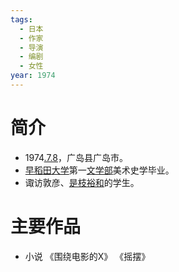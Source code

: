 ```yaml
---
tags:
  - 日本
  - 作家
  - 导演
  - 编剧
  - 女性
year: 1974
---
```

# 简介

- 1974[.7.8](2024-07-08.md)，广岛县广岛市。
- [早稻田大学](早稻田大学.md)第一[文学部](文学部.md)美术史学毕业。
- 诹访敦彦、[是枝裕和](是枝裕和.md)的学生。
# 主要作品

- 小说
《围绕电影的X》
《摇摆》